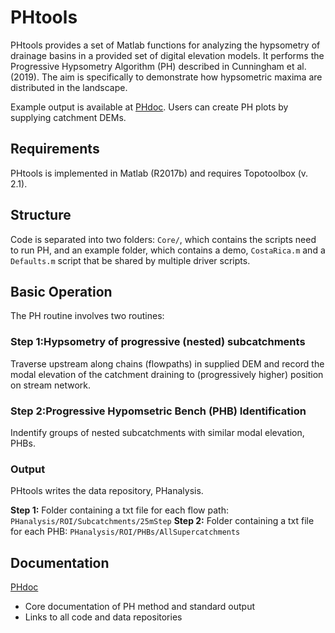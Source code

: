 # PHtools

PHtools provides a set of Matlab functions for analyzing the hypsometry of drainage basins in a provided set of digital elevation models. It performs the Progressive Hypsometry Algorithm (PH) described in Cunningham et al. (2019). The aim is specifically to demonstrate how hypsometric maxima are distributed in the landscape. 

Example output is available at [PHdoc](https://mcunningham917.github.io/PHdoc/). Users can create PH plots by supplying catchment DEMs.

## Requirements

PHtools is implemented in Matlab (R2017b) and requires Topotoolbox (v. 2.1).

## Structure

Code is separated into two folders: `Core/`, which contains the scripts need to run PH, and an example folder, which contains a demo, `CostaRica.m` and a `Defaults.m` script that be shared by multiple driver scripts.

## Basic Operation

The PH routine involves two routines: 

### Step 1:Hypsometry of progressive (nested) subcatchments 

Traverse upstream along chains (flowpaths) in supplied DEM and record the modal elevation of the catchment draining to (progressively higher) position on stream network.

### Step 2:Progressive Hypomsetric Bench (PHB) Identification

Indentify groups of nested subcatchments with similar modal elevation, PHBs.

### Output
PHtools writes the data repository, PHanalysis. 

**Step 1:** Folder containing a txt file for each flow path: `PHanalysis/ROI/Subcatchments/25mStep`
**Step 2:** Folder containing a txt file for each PHB: `PHanalysis/ROI/PHBs/AllSupercatchments`

## Documentation

[PHdoc](https://mcunningham917.github.io/PHdoc/)

   - Core documentation of PH method and standard output
   - Links to all code and data repositories

